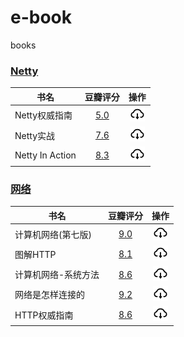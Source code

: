 # e-book

books

### [Netty](netty)

| 书名              |                       豆瓣评分                       |                             操作                             |
|-----------------|:------------------------------------------------:|:----------------------------------------------------------:|
| Netty权威指南       | [5.0](https://book.douban.com/subject/25897245/) |    [![](./.asserts/download.png)](netty/Netty权威指南.pdf)     |
| Netty实战         | [7.6](https://book.douban.com/subject/27038538/) |     [![](./.asserts/download.png)](netty/Netty实战.pdf)      |
| Netty In Action | [8.3](https://book.douban.com/subject/24700704/) | [![](./.asserts/download.png)](netty/NettyInAction第五版.pdf) |

### [网络](网络)

| 书名         |                       豆瓣评分                       |                        操作                         |
|------------|:------------------------------------------------:|:-------------------------------------------------:|
| 计算机网络(第七版) | [9.0](https://book.douban.com/subject/26960678/) | [![](./.asserts/download.png)](网络/计算机网络(第七版).pdf) |
| 图解HTTP     | [8.1](https://book.douban.com/subject/25863515/) | [![](./.asserts/download.png)](网络/图解HTTP%20.pdf)  |
| 计算机网络-系统方法 | [8.6](https://book.douban.com/subject/1225935/)  | [![](./.asserts/download.png)](网络/计算机网络-系统方法.pdf) |
| 网络是怎样连接的   | [9.2](https://book.douban.com/subject/26941639/) |  [![](./.asserts/download.png)](网络/网络是怎样连接的.pdf)  |
| HTTP权威指南   | [8.6](https://book.douban.com/subject/10746113/) |  [![](./.asserts/download.png)](网络/HTTP权威指南.pdf)  |
